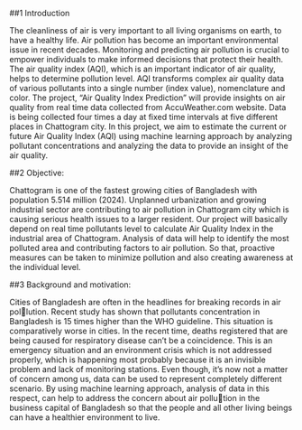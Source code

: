 ##1 Introduction

The cleanliness of air is very important to all living organisms on earth, to have a healthy life. Air pollution has become an important environmental issue in recent decades. Monitoring and predicting air pollution is crucial to empower individuals to make informed decisions that protect their health. The air quality index (AQI), which is an important indicator of air quality, helps to determine pollution level. AQI transforms complex air quality data of various pollutants into a single number (index value), nomenclature and color. The project, “Air Quality Index Prediction” will provide insights on air quality from real time data collected from AccuWeather.com website. Data is being collected four times a day at fixed time intervals at five different places in Chattogram city. In this project, we aim to estimate the current or future Air Quality Index (AQI) using machine learning approach by analyzing pollutant concentrations and analyzing the data to provide an insight of the air quality.

##2 Objective:

Chattogram is one of the fastest growing cities of Bangladesh with population 5.514 million (2024). Unplanned urbanization and growing industrial sector are contributing to air pollution in Chattogram city which is causing serious health issues to a larger resident. Our project will basically depend on real time pollutants level to calculate Air Quality Index in the industrial area of Chattogram. Analysis of data will help to identify the most polluted area and contributing factors to air pollution. So that, proactive measures can be taken to minimize pollution and also creating awareness at the individual level.

##3 Background and motivation:

Cities of Bangladesh are often in the headlines for breaking records in air pollution. Recent study has shown that pollutants concentration in Bangladesh is 15 times higher than the WHO guideline. This situation is comparatively worse in cities. In the recent time, deaths registered that are being caused for respiratory disease can’t be a coincidence. This is an emergency situation and an environment crisis which is not addressed properly, which is happening most probably because it is an invisible problem and lack of monitoring stations. Even though, it’s now not a matter of concern among us, data can be used to represent completely different scenario. By using machine learning approach, analysis of data in this respect, can help to address the concern about air pollution in the business capital of Bangladesh so that the people and all other living beings can have a healthier environment to live.

